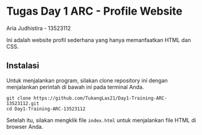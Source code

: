 # Tugas Day 1 ARC - Profile Website
Aria Judhistira - 13523112

Ini adalah website profil sederhana yang hanya memanfaatkan HTML dan CSS.

## Instalasi
Untuk menjalankan program, silakan clone repository ini dengan menjalankan perintah di bawah ini pada terminal Anda.
```shell
git clone https://github.com/TukangLas21/Day1-Training-ARC-13523112.git
cd Day1-Training-ARC-13523112
```
Setelah itu, silakan mengklik file `index.html` untuk menjalankan file HTML di browser Anda.
